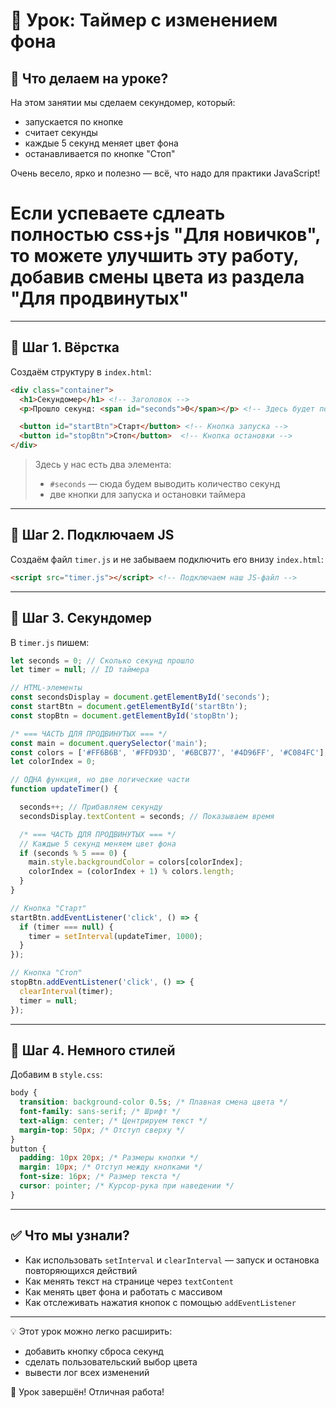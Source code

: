 # 📌 Урок: Таймер с изменением фона

## 📅 Что делаем на уроке?

На этом занятии мы сделаем секундомер, который:

* запускается по кнопке
* считает секунды
* каждые 5 секунд меняет цвет фона
* останавливается по кнопке "Стоп"

Очень весело, ярко и полезно — всё, что надо для практики JavaScript!

# Если успеваете сдлеать полностью css+js "Для новичков", то можете улучшить эту работу, добавив смены цвета из раздела "Для продвинутых"
---

## 🧱 Шаг 1. Вёрстка

Создаём структуру в `index.html`:

```html
<div class="container">
  <h1>Секундомер</h1> <!-- Заголовок -->
  <p>Прошло секунд: <span id="seconds">0</span></p> <!-- Здесь будет показываться время -->

  <button id="startBtn">Старт</button> <!-- Кнопка запуска -->
  <button id="stopBtn">Стоп</button>  <!-- Кнопка остановки -->
</div>
```

> Здесь у нас есть два элемента:
>
> * `#seconds` — сюда будем выводить количество секунд
> * две кнопки для запуска и остановки таймера

---

## 📎 Шаг 2. Подключаем JS

Создаём файл `timer.js` и не забываем подключить его внизу `index.html`:

```html
<script src="timer.js"></script> <!-- Подключаем наш JS-файл -->
```

---

## 🔁 Шаг 3. Секундомер

В `timer.js` пишем:

```js
let seconds = 0; // Сколько секунд прошло
let timer = null; // ID таймера

// HTML-элементы
const secondsDisplay = document.getElementById('seconds');
const startBtn = document.getElementById('startBtn');
const stopBtn = document.getElementById('stopBtn');

/* === ЧАСТЬ ДЛЯ ПРОДВИНУТЫХ === */
const main = document.querySelector('main');
const colors = ['#FF6B6B', '#FFD93D', '#6BCB77', '#4D96FF', '#C084FC'];
let colorIndex = 0;

// ОДНА функция, но две логические части
function updateTimer() {

  seconds++; // Прибавляем секунду
  secondsDisplay.textContent = seconds; // Показываем время

  /* === ЧАСТЬ ДЛЯ ПРОДВИНУТЫХ === */
  // Каждые 5 секунд меняем цвет фона
  if (seconds % 5 === 0) {
    main.style.backgroundColor = colors[colorIndex];
    colorIndex = (colorIndex + 1) % colors.length;
  }
}

// Кнопка "Старт"
startBtn.addEventListener('click', () => {
  if (timer === null) {
    timer = setInterval(updateTimer, 1000);
  }
});

// Кнопка "Стоп"
stopBtn.addEventListener('click', () => {
  clearInterval(timer);
  timer = null;
});

```

---

## 🎨 Шаг 4. Немного стилей

Добавим в `style.css`:

```css
body {
  transition: background-color 0.5s; /* Плавная смена цвета */
  font-family: sans-serif; /* Шрифт */
  text-align: center; /* Центрируем текст */
  margin-top: 50px; /* Отступ сверху */
}
button {
  padding: 10px 20px; /* Размеры кнопки */
  margin: 10px; /* Отступ между кнопками */
  font-size: 16px; /* Размер текста */
  cursor: pointer; /* Курсор-рука при наведении */
}
```

---

## ✅ Что мы узнали?

* Как использовать `setInterval` и `clearInterval` — запуск и остановка повторяющихся действий
* Как менять текст на странице через `textContent`
* Как менять цвет фона и работать с массивом
* Как отслеживать нажатия кнопок с помощью `addEventListener`

---

💡 Этот урок можно легко расширить:

* добавить кнопку сброса секунд
* сделать пользовательский выбор цвета
* вывести лог всех изменений

🎉 Урок завершён! Отличная работа!
